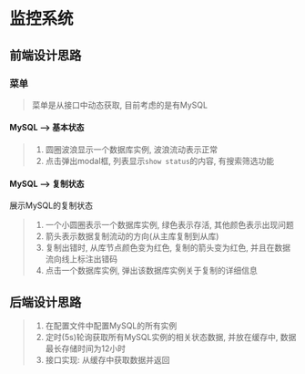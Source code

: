 # 监控系统

## 前端设计思路

### 菜单
> 菜单是从接口中动态获取, 目前考虑的是有MySQL

#### MySQL --> 基本状态
> 1. 圆圈波浪显示一个数据库实例, 波浪流动表示正常
> 2. 点击弹出modal框, 列表显示`show status`的内容, 有搜索筛选功能

#### MySQL --> 复制状态
展示MySQL的复制状态
> 1. 一个小圆圈表示一个数据库实例, 绿色表示存活, 其他颜色表示出现问题
> 2. 箭头表示数据复制流动的方向(从主库复制到从库)
> 3. 复制出错时, 从库节点颜色变为红色, 复制的箭头变为红色, 并且在数据流向线上标注出错码
> 4. 点击一个数据库实例, 弹出该数据库实例关于复制的详细信息

## 后端设计思路
> 1. 在配置文件中配置MySQL的所有实例
> 2. 定时(5s)轮询获取所有MySQL实例的相关状态数据, 并放在缓存中, 数据最长存储时间为12小时
> 3. 接口实现: 从缓存中获取数据并返回
